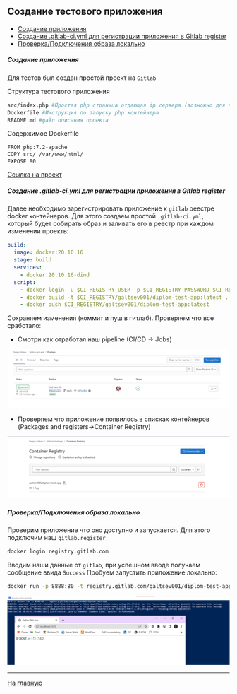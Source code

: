 ## Создание тестового приложения

* [Создание приложения](#создание-приложения) 
* [Создание .gitlab-ci.yml для регистрации приложения в Gitlab register](#создание-gitlab-ciyml-для-регистрации-приложения-в-gitlab-register) 
* [Проверка/Подключения образа локально](#проверкаподключения-образа-локально) 

##### Создание приложения

Для тестов был создан простой проект на `Gitlab`

Структура тестового приложения

```bash
src/index.php #Простая php страница отдающая ip сервера (возможно для проверки репликации)
Dockerfile #Инструкция по запуску php контейнера
README.md #файл описания проекта
```
Содержимое Dockerfile

```docker
FROM php:7.2-apache
COPY src/ /var/www/html/
EXPOSE 80
```

[Ссылка на проект](https://gitlab.com/galtsev001/diplom-test-app)

##### Создание .gitlab-ci.yml для регистрации приложения в Gitlab register

Далее необходимо зарегистрировать приложение к `gitlab` реестре docker контейнеров.
Для этого создаем простой `.gitlab-ci.yml`, который будет собирать образ и заливать его в реестр при каждом изменении проектв:

```yaml
build:
  image: docker:20.10.16
  stage: build
  services:
    - docker:20.10.16-dind
  script:
    - docker login -u $CI_REGISTRY_USER -p $CI_REGISTRY_PASSWORD $CI_REGISTRY
    - docker build -t $CI_REGISTRY/galtsev001/diplom-test-app:latest .
    - docker push $CI_REGISTRY/galtsev001/diplom-test-app:latest

```
Сохраняем изменения (коммит и пуш в гитлаб). Проверяем что все сработало:
+ Смотри как отработал наш pipeline (CI/CD -> Jobs)

![img.png](./img/2.png)

+ Проверяем что приложение появилось в списках контейнеров (Packages and registers->Container Registry)

![img.png](./img/3.png)


##### Проверка/Подключения образа локально

Проверим приложение что оно доступно и запускается.
Для этого подключим наш `gitlab.register`

```bash
docker login registry.gitlab.com
```
Вводим наши данные от `gitlab`, при успешном вводе получаем сообщение ввида `Success`
Пробуем запустить приложение локально:

```bash
docker run -p 8888:80 -t registry.gitlab.com/galtsev001/diplom-test-app
```

![img.png](./img/1.png)

---

[На главную](../README.md)
